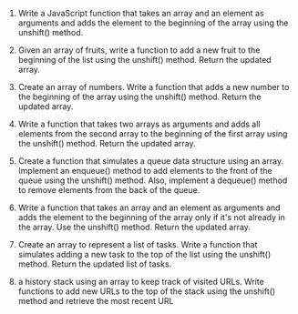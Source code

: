 1. Write a JavaScript function that takes an array and an element as arguments and adds the element to the beginning of the array using the unshift() method.

2. Given an array of fruits, write a function to add a new fruit to the beginning of the list using the unshift() method. Return the updated array.

3. Create an array of numbers. Write a function that adds a new number to the beginning of the array using the unshift() method. Return the updated array.

4. Write a function that takes two arrays as arguments and adds all elements from the second array to the beginning of the first array using the unshift() method. Return the updated array.

5. Create a function that simulates a queue data structure using an array. Implement an enqueue() method to add elements to the front of the queue using the unshift() method. Also, implement a dequeue() method to remove elements from the back of the queue.

6. Write a function that takes an array and an element as arguments and adds the element to the beginning of the array only if it's not already in the array. Use the unshift() method. Return the updated array.

7. Create an array to represent a list of tasks. Write a function that simulates adding a new task to the top of the list using the unshift() method. Return the updated list of tasks.

8.  a history stack using an array to keep track of visited URLs. Write functions to add new URLs to the top of the stack using the unshift() method and retrieve the most recent URL